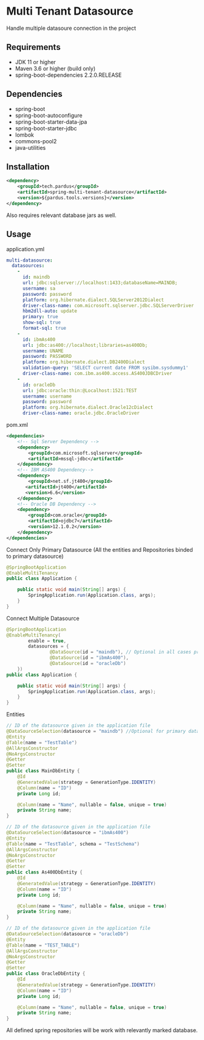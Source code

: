 # Multi Tenant Datasource
Handle multiple datasoure connection in the project

## Requirements
*	JDK 11 or higher
*	Maven 3.6 or higher (build only)
*	spring-boot-dependencies 2.2.0.RELEASE

## Dependencies
*	spring-boot
*	spring-boot-autoconfigure
*	spring-boot-starter-data-jpa
*	spring-boot-starter-jdbc
*	lombok
*	commons-pool2
*	java-utilities

## Installation
```xml
<dependency>
	<groupId>tech.pardus</groupId>
	<artifactId>spring-multi-tenant-datasource</artifactId>
	<version>${pardus.tools.versions}</version>
</dependency>
  ```
Also requires relevant database jars as well.

## Usage
application.yml
```yml
multi-datasource:
  datasources:
    -
      id: maindb
      url: jdbc:sqlserver://localhost:1433;databaseName=MAINDB;
      username: sa
      password: password
      platform: org.hibernate.dialect.SQLServer2012Dialect 
      driver-class-name: com.microsoft.sqlserver.jdbc.SQLServerDriver
      hbm2dll-auto: update
	  primary: true
      show-sql: true
      format-sql: true
    -
	  id: ibmAs400
      url: jdbc:as400://localhost;libraries=as400Db;
      username: UNAME
      password: PASSWORD
      platform: org.hibernate.dialect.DB2400Dialect
      validation-query: 'SELECT current date FROM sysibm.sysdummy1'
      driver-class-name: com.ibm.as400.access.AS400JDBCDriver
    -
      id: oracleDb
      url: jdbc:oracle:thin:@Localhost:1521:TEST
      username: username
      password: password
      platform: org.hibernate.dialect.Oracle12cDialect
      driver-class-name: oracle.jdbc.OracleDriver
```
pom.xml
```xml
<dependencies>
	<!-- Sql Server Dependency -->
	<dependency>
		<groupId>com.microsoft.sqlserver</groupId>
		<artifactId>mssql-jdbc</artifactId>
	</dependency>
	<!-- IBM AS400 Dependency-->
	<dependency>
	    <groupId>net.sf.jt400</groupId>
 	   <artifactId>jt400</artifactId>
 	   <version>6.6</version>
	</dependency>
	<!-- Oracle DB Dependency -->
	<dependency>
    	<groupId>com.oracle</groupId>
    	<artifactId>ojdbc7</artifactId>
    	<version>12.1.0.2</version>
	</dependency>
</dependencies>
```

Connect Only Primary Datasource (All the entities and Repositories binded to primary datasource)
```java
@SpringBootApplication
@EnableMultiTenancy
public class Application {

	public static void main(String[] args) {
		SpringApplication.run(Application.class, args);
	}
}
```
Connect Multiple Datasource
```java
@SpringBootApplication
@EnableMultiTenancy(
		enable = true, 
		datasources = { 
				@DataSource(id = "maindb"), // Optional in all cases primary db will be added 
				@DataSource(id = "ibmAs400"), 
				@DataSource(id = "oracleDb") 
	})
public class Application {

	public static void main(String[] args) {
		SpringApplication.run(Application.class, args);
	}
}
```
Entities
```java
// ID of the datasource given in the application file
@DataSourceSelection(datasource = "maindb") //Optional for primary datasource missing annotations will be handled in primary database
@Entity
@Table(name = "TestTable")
@AllArgsConstructor
@NoArgsConstructor
@Getter
@Setter
public class MainDbEntity {
	@Id
	@GeneratedValue(strategy = GenerationType.IDENTITY)
	@Column(name = "ID")
	private Long id;

	@Column(name = "Name", nullable = false, unique = true)
	private String name;
}
```
```java
// ID of the datasource given in the application file
@DataSourceSelection(datasource = "ibmAs400")
@Entity
@Table(name = "TestTable", schema = "TestSchema")
@AllArgsConstructor
@NoArgsConstructor
@Getter
@Setter
public class As400DbEntity {
	@Id
	@GeneratedValue(strategy = GenerationType.IDENTITY)
	@Column(name = "ID")
	private Long id;

	@Column(name = "Name", nullable = false, unique = true)
	private String name;
}
```
```java
// ID of the datasource given in the application file
@DataSourceSelection(datasource = "oracleDb") 
@Entity
@Table(name = "TEST_TABLE")
@AllArgsConstructor
@NoArgsConstructor
@Getter
@Setter
public class OracleDbEntity {
	@Id
	@GeneratedValue(strategy = GenerationType.IDENTITY)
	@Column(name = "ID")
	private Long id;

	@Column(name = "Name", nullable = false, unique = true)
	private String name;
}
```
All defined spring repositories will be work with relevantly marked database.